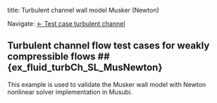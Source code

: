 title: Turbulent channel wall model Musker (Newton)

Navigate: [&larr; Test case turbulent channel](../index.html)

## Turbulent channel flow test cases for weakly compressible flows ## {ex_fluid_turbCh_SL_MusNewton}

This example is used to validate the Musker wall model with Newton nonlinear
solver implementation in Musubi.
